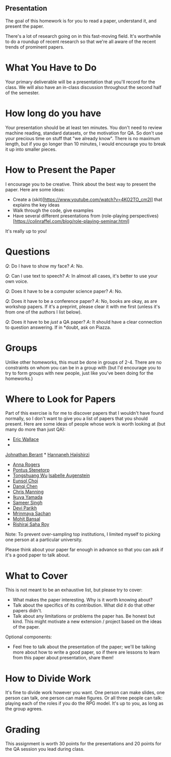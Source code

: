 Presentation
-----------------------------

The goal of this homework is for you to read a paper, understand it,
and present the paper.

There's a lot of research going on in this fast-moving field.  It's
worthwhile to do a roundup of recent research so that we're all aware
of the recent trends of prominent papers.

What You Have to Do
===================

Your primary deliverable will be a presentation that you'll record for
the class.  We will also have an in-class discussion throughout the
second half of the semester.

How long do you have
====================
Your presentation should be at least ten minutes.  You don't need to review
machine reading, standard datasets, or the motivation for QA.  So
don't use your precious time on stuff that "we already know".  There
is no maximum length, but if you go longer than 10 minutes, I would
encourage you to break it up into smaller pieces.

How to Present the Paper
=================

I encourage you to be creative.  Think about the best way to present
the paper.  Here are some ideas:

  * Create a (skit)[https://www.youtube.com/watch?v=4KO2TO_cm2I] that
  explains the key ideas
  * Walk through the code, give examples
  * Have several different presentations from (role-playing
  perspectives)[https://colinraffel.com/blog/role-playing-seminar.html]

It's really up to you!

Questions
===========

 *Q*: Do I have to show my face?
 *A*: No.

 *Q*: Can I use text to speech?
 *A*: In almost all cases, it's better to use your own voice.

 *Q*: Does it have to be a computer science paper?
 *A*: No.

 *Q*: Does it have to be a conference paper?
 *A*: No, books are okay, as are workshop papers.  If it's a preprint,
please clear it with me first (unless it's from one of the authors I
list below).

*Q*: Does it have to be *just* a QA paper?
 *A*: It should have a clear connection to question answering.  If in
 *doubt, ask on Piazza.

Groups
======

Unlike other homeworks, this must be done in groups of 2-4.  There are
no constraints on whom you can be in a group with (but I'd encourage
you to try to form groups with new people, just like you've been doing
for the homeworks.)

Where to Look for Papers
=======================

Part of this exercise is for me to discover papers that I wouldn't
have found normally, so I don't want to give you a list of papers that
you should present. Here are some ideas of people whose work is worth
looking at (but many do more than just QA):

  * [Eric Wallace](https://scholar.google.com/citations?user=SgST3LkAAAAJ)
  *
  [Johnathan Berant](https://www.cs.tau.ac.il/~joberant/publications.html)
  *
  [Hannaneh Hajishirzi](https://homes.cs.washington.edu/~hannaneh/research.html)
  * [Anna Rogers](https://annargrs.github.io/)
  * [Pontus Stenetorp](https://pontus.stenetorp.se/publications.html)
  * [Tongshuang Wu](https://www.cs.cmu.edu/~sherryw/group.html#publications)
  [Isabelle Augenstein](https://isabelleaugenstein.github.io/publications.html)
  * [Eunsol Choi](https://eunsol.github.io/#publications)
  * [Danqi Chen](https://www.cs.princeton.edu/~danqic/papers.html)
  * [Chris Manning](https://nlp.stanford.edu/~manning/papers/)
  * [Ikuya Yamada](https://www.ikuya.net/index_en.html)
  * [Sameer Singh](https://sameersingh.org/)
  * [Devi Parikh](https://faculty.cc.gatech.edu/~parikh/)
  * [Mrinmaya Sachan](https://www.mrinmaya.io/publications/)
  * [Mohit Bansal](https://www.cs.unc.edu/~mbansal/)
  * [Rishiraj Saha Roy](https://www.mpi-inf.mpg.de/departments/databases-and-information-systems/research/question-answering/)

Note: To prevent over-sampling top institutions, I limited myself to
picking one person at a particular university.

Please think about your paper far enough in advance so that you can
ask if it's a good paper to talk about.

What to Cover
================

This is not meant to be an exhaustive list, but please try to cover:

* What makes the paper interesting.  Why is it worth knowing about?
* Talk about the specifics of its contribution.  What did it do
that other papers didn't.
* Talk about any limitations or problems the paper has.  Be
honest but kind.  This might motivate a new extension / project based
on the ideas of the paper.  

Optional components:

* Feel free to talk about the presentation of the paper; we'll be
talking more about how to write a good paper, so if there are lessons
to learn from this paper about presentation, share them!

How to Divide Work
==================
It's fine to divide work however you want.  One person can make
slides, one person can talk, one person can make figures.  Or all
three people can talk: playing each of the roles if you do the RPG model.  It's up to you, as long as the group agrees.

Grading
=======

This assignment is worth 30 points for the presentations and 20 points
for the QA session you lead during class.
